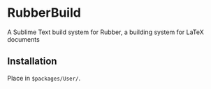 # RubberBuild

A Sublime Text build system for Rubber, a building system for LaTeX documents

## Installation

Place in `$packages/User/`.